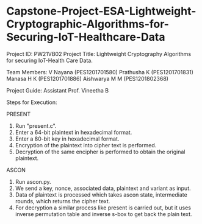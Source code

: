# Capstone-Project-ESA-Lightweight-Cryptographic-Algorithms-for-Securing-IoT-Healthcare-Data

Project ID: PW21VB02
Project Title: Lightweight Cryptography Algorithms for securing IoT-Health Care Data.

Team Members: V Nayana (PES1201701580)
Prathusha K (PES1201701831)
Manasa H K (PES1201701886)
Aishwarya M M (PES1201802368)
              
Project Guide: Assistant Prof. Vineetha B 

Steps for Execution:

PRESENT
1. Run "present.c".
2. Enter a 64-bit plaintext in hexadecimal format.
3. Enter a 80-bit key in hexadecimal format.
4. Encryption of the plaintext into cipher text is performed.
5. Decryption of the same encipher is performed to obtain the original plaintext.
	
ASCON
1. Run ascon.py.
2. We send a key, nonce, associated data, plaintext and variant as input.
3. Data of plaintext is processed which takes ascon state, intermediate rounds, which returns the cipher text.
4. For decryption a similar process like present is carried out, but it uses inverse permutation table and inverse s-box to get back the plain text.  
